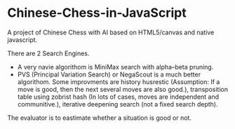 Chinese-Chess-in-JavaScript
===========================

A project of Chinese Chess with AI based on HTML5/canvas and native javascript.

There are 2 Search Engines.

- A very navie algorithom is MiniMax search with alpha–beta pruning.
- PVS (Principal Variation Search) or NegaScout is a much better algorithom. Some improvments are history husrestic (Assumption: If a move is good, then the next several moves are also good.), transposition table using zobrist hash (In lots of cases, moves are independent and communitive.), iterative deepening search (not a fixed search depth).

The evaluator is to eastimate whether a situation is good or not.
